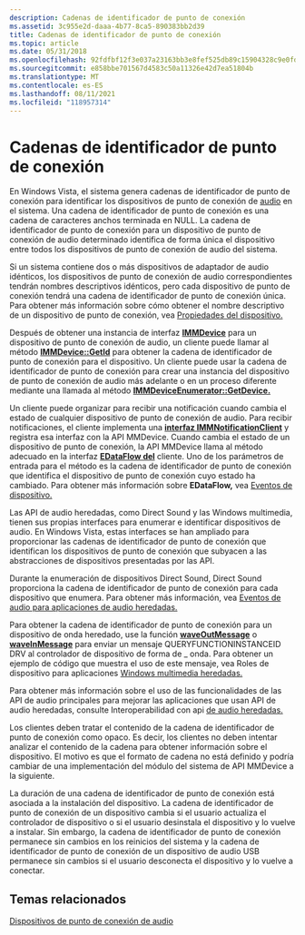 ```yaml
---
description: Cadenas de identificador de punto de conexión
ms.assetid: 3c955e2d-daaa-4b77-8ca5-890383bb2d39
title: Cadenas de identificador de punto de conexión
ms.topic: article
ms.date: 05/31/2018
ms.openlocfilehash: 92fdfbf12f3e037a23163bb3e8fef525db89c15904328c9e0fd8a71e5de004b2
ms.sourcegitcommit: e858bbe701567d4583c50a11326e42d7ea51804b
ms.translationtype: MT
ms.contentlocale: es-ES
ms.lasthandoff: 08/11/2021
ms.locfileid: "118957314"
---
```

# <a name="endpoint-id-strings"></a>Cadenas de identificador de punto de conexión

En Windows Vista, el sistema genera cadenas de identificador de punto de conexión para identificar los dispositivos de punto de conexión de [audio](audio-endpoint-devices.md) en el sistema. Una cadena de identificador de punto de conexión es una cadena de caracteres anchos terminada en NULL. La cadena de identificador de punto de conexión para un dispositivo de punto de conexión de audio determinado identifica de forma única el dispositivo entre todos los dispositivos de punto de conexión de audio del sistema.

Si un sistema contiene dos o más dispositivos de adaptador de audio idénticos, los dispositivos de punto de conexión de audio correspondientes tendrán nombres descriptivos idénticos, pero cada dispositivo de punto de conexión tendrá una cadena de identificador de punto de conexión única. Para obtener más información sobre cómo obtener el nombre descriptivo de un dispositivo de punto de conexión, vea [Propiedades del dispositivo.](device-properties.md)

Después de obtener una instancia de interfaz [**IMMDevice**](/windows/desktop/api/Mmdeviceapi/nn-mmdeviceapi-immdevice) para un dispositivo de punto de conexión de audio, un cliente puede llamar al método [**IMMDevice::GetId**](/windows/desktop/api/Mmdeviceapi/nf-mmdeviceapi-immdevice-getid) para obtener la cadena de identificador de punto de conexión para el dispositivo. Un cliente puede usar la cadena de identificador de punto de conexión para crear una instancia del dispositivo de punto de conexión de audio más adelante o en un proceso diferente mediante una llamada al método [**IMMDeviceEnumerator::GetDevice.**](/windows/desktop/api/Mmdeviceapi/nf-mmdeviceapi-immdeviceenumerator-getdevice)

Un cliente puede organizar para recibir una notificación cuando cambia el estado de cualquier dispositivo de punto de conexión de audio. Para recibir notificaciones, el cliente implementa una [**interfaz IMMNotificationClient**](/windows/desktop/api/Mmdeviceapi/nn-mmdeviceapi-immnotificationclient) y registra esa interfaz con la API MMDevice. Cuando cambia el estado de un dispositivo de punto de conexión, la API MMDevice llama al método adecuado en la interfaz [**EDataFlow del**](/windows/win32/api/mmdeviceapi/ne-mmdeviceapi-edataflow) cliente. Uno de los parámetros de entrada para el método es la cadena de identificador de punto de conexión que identifica el dispositivo de punto de conexión cuyo estado ha cambiado. Para obtener más información sobre **EDataFlow,** vea [Eventos de dispositivo.](device-events.md)

Las API de audio heredadas, como Direct Sound y las Windows multimedia, tienen sus propias interfaces para enumerar e identificar dispositivos de audio. En Windows Vista, estas interfaces se han ampliado para proporcionar las cadenas de identificador de punto de conexión que identifican los dispositivos de punto de conexión que subyacen a las abstracciones de dispositivos presentadas por las API.

Durante la enumeración de dispositivos Direct Sound, Direct Sound proporciona la cadena de identificador de punto de conexión para cada dispositivo que enumera. Para obtener más información, vea [Eventos de audio para aplicaciones de audio heredadas.](audio-events-for-legacy-audio-applications.md)

Para obtener la cadena de identificador de punto de conexión para un dispositivo de onda heredado, use la función [**waveOutMessage**](/previous-versions//dd743865(v=vs.85)) o [**waveInMessage**](/previous-versions//dd743846(v=vs.85)) para enviar un mensaje QUERYFUNCTIONINSTANCEID DRV al controlador de dispositivo de forma de \_ onda. Para obtener un ejemplo de código que muestra el uso de este mensaje, vea Roles de dispositivo para aplicaciones [Windows multimedia heredadas.](device-roles-for-legacy-windows-multimedia-applications.md)

Para obtener más información sobre el uso de las funcionalidades de las API de audio principales para mejorar las aplicaciones que usan API de audio heredadas, consulte Interoperabilidad con api [de audio heredadas.](interoperability-with-legacy-audio-apis.md)

Los clientes deben tratar el contenido de la cadena de identificador de punto de conexión como opaco. Es decir, los clientes no deben intentar analizar el contenido de la cadena para obtener información sobre el dispositivo. El motivo es que el formato de cadena no está definido y podría cambiar de una implementación del módulo del sistema de API MMDevice a la siguiente.

La duración de una cadena de identificador de punto de conexión está asociada a la instalación del dispositivo. La cadena de identificador de punto de conexión de un dispositivo cambia si el usuario actualiza el controlador de dispositivo o si el usuario desinstala el dispositivo y lo vuelve a instalar. Sin embargo, la cadena de identificador de punto de conexión permanece sin cambios en los reinicios del sistema y la cadena de identificador de punto de conexión de un dispositivo de audio USB permanece sin cambios si el usuario desconecta el dispositivo y lo vuelve a conectar.

## <a name="related-topics"></a>Temas relacionados

<dl> <dt>

[Dispositivos de punto de conexión de audio](audio-endpoint-devices.md)
</dt> </dl>

 

 
